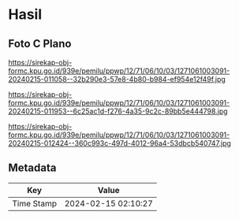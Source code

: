 # Hasil

## Foto C Plano

https://sirekap-obj-formc.kpu.go.id/939e/pemilu/ppwp/12/71/06/10/03/1271061003091-20240215-011058--32b290e3-57e8-4b80-b984-ef954e12f49f.jpg

https://sirekap-obj-formc.kpu.go.id/939e/pemilu/ppwp/12/71/06/10/03/1271061003091-20240215-011953--6c25ac1d-f276-4a35-9c2c-89bb5e444798.jpg

https://sirekap-obj-formc.kpu.go.id/939e/pemilu/ppwp/12/71/06/10/03/1271061003091-20240215-012424--360c993c-497d-4012-96a4-53dbcb540747.jpg


## Metadata

| Key        | Value               |
| ---------- | ------------------- |
| Time Stamp | 2024-02-15 02:10:27 |



